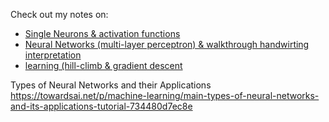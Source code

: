 Check out my notes on:
- [Single Neurons & activation functions](./notes/single-neuron.pdf)
- [Neural Networks (multi-layer perceptron) & walkthrough handwirting interpretation](./notes/neural-networks.pdf)
- [learning (hill-climb & gradient descent](./notes/learning-optimization.pdf)


Types of Neural Networks and their Applications 
https://towardsai.net/p/machine-learning/main-types-of-neural-networks-and-its-applications-tutorial-734480d7ec8e
